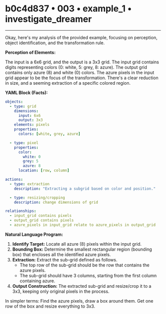# b0c4d837 • 003 • example_1 • investigate_dreamer

---
Okay, here's my analysis of the provided example, focusing on perception, object identification, and the transformation rule.

**Perception of Elements:**

The input is a 6x6 grid, and the output is a 3x3 grid. The input grid contains digits representing colors (0: white, 5: grey, 8: azure). The output grid contains only azure (8) and white (0) colors. The azure pixels in the input grid appear to be the focus of the transformation. There's a clear reduction in size, and a seeming extraction of a specific colored region.

**YAML Block (Facts):**



```yaml
objects:
  - type: grid
    dimensions:
      input: 6x6
      output: 3x3
    elements: pixels
    properties:
      colors: [white, grey, azure]

  - type: pixel
    properties:
      color:
        white: 0
        grey: 5
        azure: 8
      location: [row, column]

actions:
  - type: extraction
    description: "Extracting a subgrid based on color and position."

  - type: resizing/cropping
    description: change dimensions of grid

relationships:
  - input_grid contains pixels
  - output_grid contains pixels
  - azure_pixels in input_grid relate to azure_pixels in output_grid
```



**Natural Language Program:**

1.  **Identify Target:** Locate all azure (8) pixels within the input grid.
2.  **Bounding Box:** Determine the smallest rectangular region (bounding box) that encloses all the identified azure pixels.
3.  **Extraction:** Extract the sub-grid defined as follows.
    *   The top row of the sub-grid should be the row that contains the azure pixels.
    *   The sub-grid should have 3 columns, starting from the first column containing azure.
4. **Output Construction:** The extracted sub-grid and resize/crop it to a 3x3, keeping only original pixels in the process.

In simpler terms: Find the azure pixels, draw a box around them. Get one row of the box and resize everything to 3x3.

